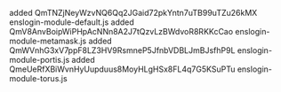 added QmTNZjNeyWzvNQ6Qq2JGaid72pkYntn7uTB99uTZu26kMX enslogin-module-default.js
added QmV8AnvBoipWiPHpAcNNn8A2J7tQzvLzBWdvoR8RKKcCao enslogin-module-metamask.js
added QmWVnhG3xV7ppF8LZ3HV9RsmneP5JfnbVDBLJmBJsfhP9L enslogin-module-portis.js
added QmeUeRfXBiWvnHyUupduus8MoyHLgHSx8FL4q7G5KSuPTu enslogin-module-torus.js


